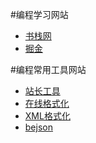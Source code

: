 #编程学习网站
  - [书栈网](https://www.bookstack.cn/)
  - [掘金](https://juejin.im/)


#编程常用工具网站
  - [站长工具](http://tool.chinaz.com/tools/unicode.aspx)
  - [在线格式化](http://tool.oschina.net/codeformat/json)
  - [XML格式化](https://www.sojson.com/xml.html)
  - [bejson](https://www.bejson.com/)
